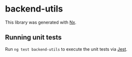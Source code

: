 # backend-utils

This library was generated with [Nx](https://nx.dev).

## Running unit tests

Run `ng test backend-utils` to execute the unit tests via [Jest](https://jestjs.io).
